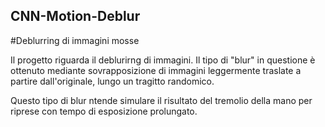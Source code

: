 ## CNN-Motion-Deblur

#Deblurring di immagini mosse

Il progetto riguarda il deblurirng di immagini. Il tipo di "blur" in questione è ottenuto mediante sovrapposizione di immagini leggermente traslate a partire dall'originale, lungo un tragitto randomico.

Questo tipo di blur ntende simulare il risultato del tremolio della mano per riprese con tempo di esposizione prolungato.
